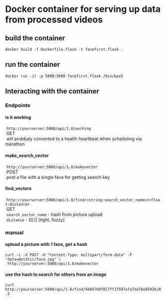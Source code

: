 # Docker container for serving up data from processed videos

## build the container
```docker build -f Dockerfile.flask -t facefirst.flask .```

## run the container
```docker run -it -p 5000:5000 facefirst.flask /bin/bash```

## Interacting with the container

### Endpoints

#### is it working
  ```http://yourserver:5000/api/1.0/working```  
  GET  
  will probbaly converted to a health heartbeat when scheduling via marathon  

#### make_search_vector
  ```http://yourserver:5000/api/1.0/makevector```  
  POST  
  post a file with a single face for getting search key  

#### find_vectors
  ```http://yourserver:5000/api/1.0/find/<string:search_vector_name>/<float:distance>```  
  GET  
  ```search_vector_name``` - hash from picture upload  
  ```distance``` - [0,1] [tight, fuzzy]  

### manual 

#### upload a picture with 1 face, get a hash 
```
curl -i -X POST -H "Content-Type: multipart/form-data" -F "data=@static/face.jpg" \
 http://yourserver:5000/api/1.0/makevector
 ```  

#### use the hash to search for others from an image
```curl http://yourserver:5000/api/1.0/find/94667607017ff1f597afa7da7be8592b/0.5```



